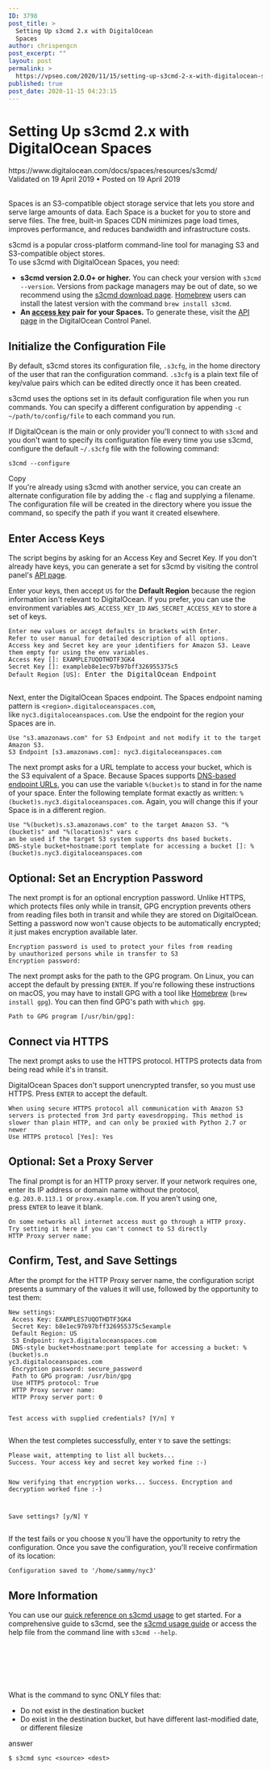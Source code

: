 ```yaml
---
ID: 3798
post_title: >
  Setting Up s3cmd 2.x with DigitalOcean
  Spaces
author: chrispengcn
post_excerpt: ""
layout: post
permalink: >
  https://vpseo.com/2020/11/15/setting-up-s3cmd-2-x-with-digitalocean-spaces/
published: true
post_date: 2020-11-15 04:23:15
---
```

<h1>Setting Up s3cmd 2.x with DigitalOcean Spaces</h1>
https://www.digitalocean.com/docs/spaces/resources/s3cmd/
<div class="article-meta article-meta--header">Validated on 19 April 2019 • Posted on 19 April 2019</div>
&nbsp;

Spaces is an S3-compatible object storage service that lets you store and serve large amounts of data. Each Space is a bucket for you to store and serve files. The free, built-in Spaces CDN minimizes page load times, improves performance, and reduces bandwidth and infrastructure costs.

<nav class="section-nav">s3cmd is a popular cross-platform command-line tool for managing S3 and S3-compatible object stores.</nav>To use s3cmd with DigitalOcean Spaces, you need:
<ul>
 	<li><strong>s3cmd version 2.0.0+ or higher.</strong> You can check your version with <code>s3cmd --version</code>. Versions from package managers may be out of date, so we recommend using the <a href="http://s3tools.org/download">s3cmd download page</a>. <a href="https://brew.sh/">Homebrew</a> users can install the latest version with the command <code>brew install s3cmd</code>.</li>
 	<li><strong>An <a href="https://www.digitalocean.com/docs/spaces/how-to/manage-access/#access-keys">access key</a> pair for your Spaces.</strong> To generate these, visit the <a href="https://cloud.digitalocean.com/settings/api/tokens">API page</a> in the DigitalOcean Control Panel.</li>
</ul>
<h2 id="initialize-the-configuration-file">Initialize the Configuration File<i class="fa fa-link fa-lg"></i></h2>
By default, s3cmd stores its configuration file, <code>.s3cfg</code>, in the home directory of the user that ran the configuration command. <code>.s3cfg</code> is a plain text file of key/value pairs which can be edited directly once it has been created.

s3cmd uses the options set in its default configuration file when you run commands. You can specify a different configuration by appending <code>-c ~/path/to/config/file</code> to each command you run.

If DigitalOcean is the main or only provider you'll connect to with <code>s3cmd</code> and you don't want to specify its configuration file every time you use s3cmd, configure the default <code>~/.s3cfg</code> file with the following command:
<div class="code-toolbar">
<pre class=" language-text"><code class=" language-text">s3cmd --configure</code></pre>
<div class="toolbar">
<div class="toolbar-item"><a>Copy</a></div>
</div>
</div>
If you're already using s3cmd with another service, you can create an alternate configuration file by adding the <code>-c</code> flag and supplying a filename. The configuration file will be created in the directory where you issue the command, so specify the path if you want it created elsewhere.
<h2 id="enter-access-keys">Enter Access Keys<i class="fa fa-link fa-lg"></i></h2>
The script begins by asking for an Access Key and Secret Key. If you don't already have keys, you can generate a set for s3cmd by visiting the control panel's <a href="https://cloud.digitalocean.com/settings/api/tokens">API page</a>.

Enter your keys, then accept <code>US</code> for the <strong>Default Region</strong> because the region information isn't relevant to DigitalOcean. If you prefer, you can use the environment variables <code>AWS_ACCESS_KEY_ID</code> <code>AWS_SECRET_ACCESS_KEY</code> to store a set of keys.
<div class="code-toolbar">
<pre class=" language-text" data-line="4,5"><code class=" language-text">Enter new values or accept defaults in brackets with Enter.
Refer to user manual for detailed description of all options.
Access key and Secret key are your identifiers for Amazon S3. Leave them empty for using the env variables.
Access Key []: EXAMPLE7UQOTHDTF3GK4
Secret Key []: exampleb8e1ec97b97bff326955375c5
Default Region [US]:</code> Enter the DigitalOcean Endpoint</pre>
</div>
<h2 id="enter-the-digitalocean-endpoint"></h2>
Next, enter the DigitalOcean Spaces endpoint. The Spaces endpoint naming pattern is <code>&lt;region&gt;.digitaloceanspaces.com</code>, like <code>nyc3.digitaloceanspaces.com</code>. Use the endpoint for the region your Spaces are in.
<div class="code-toolbar">
<pre class=" language-text" data-line="2"><code class=" language-text">Use "s3.amazonaws.com" for S3 Endpoint and not modify it to the target Amazon S3.
S3 Endpoint [s3.amazonaws.com]: nyc3.digitaloceanspaces.com</code></pre>
</div>
The next prompt asks for a URL template to access your bucket, which is the S3 equivalent of a Space. Because Spaces supports <a href="https://www.digitalocean.com/docs/spaces/#features">DNS-based endpoint URLs</a>, you can use the variable <code>%(bucket)s</code> to stand in for the name of your space. Enter the following template format exactly as written: <code>%(bucket)s.nyc3.digitaloceanspaces.com</code>. Again, you will change this if your Space is in a different region.
<div class="code-toolbar">
<pre class=" language-text" data-line="3"><code class=" language-text">Use "%(bucket)s.s3.amazonaws.com" to the target Amazon S3. "%(bucket)s" and "%(location)s" vars c
an be used if the target S3 system supports dns based buckets.
DNS-style bucket+hostname:port template for accessing a bucket []: %(bucket)s.nyc3.digitaloceanspaces.com</code></pre>
</div>
<h2 id="optional-set-an-encryption-password">Optional: Set an Encryption Password<i class="fa fa-link fa-lg"></i></h2>
The next prompt is for an optional encryption password. Unlike HTTPS, which protects files only while in transit, GPG encryption prevents others from reading files both in transit and while they are stored on DigitalOcean. Setting a password now won't cause objects to be automatically encrypted; it just makes encryption available later.
<div class="code-toolbar">
<pre class=" language-text" data-line="3"><code class=" language-text">Encryption password is used to protect your files from reading
by unauthorized persons while in transfer to S3
Encryption password:</code></pre>
</div>
The next prompt asks for the path to the GPG program. On Linux, you can accept the default by pressing <code>ENTER</code>. If you're following these instructions on macOS, you may have to install GPG with a tool like <a href="https://brew.sh/">Homebrew</a> (<code>brew install gpg</code>). You can then find GPG's path with <code>which gpg</code>.
<div class="code-toolbar">
<pre class=" language-text" data-line="1"><code class=" language-text">Path to GPG program [/usr/bin/gpg]:</code></pre>
</div>
<h2 id="connect-via-https">Connect via HTTPS<i class="fa fa-link fa-lg"></i></h2>
The next prompt asks to use the HTTPS protocol. HTTPS protects data from being read while it's in transit.

DigitalOcean Spaces don't support unencrypted transfer, so you must use HTTPS. Press <code>ENTER</code> to accept the default.
<div class="code-toolbar">
<pre class=" language-text" data-line="4"><code class=" language-text">When using secure HTTPS protocol all communication with Amazon S3
servers is protected from 3rd party eavesdropping. This method is
slower than plain HTTP, and can only be proxied with Python 2.7 or newer
Use HTTPS protocol [Yes]: Yes</code></pre>
</div>
<h2 id="optional-set-a-proxy-server">Optional: Set a Proxy Server<i class="fa fa-link fa-lg"></i></h2>
The final prompt is for an HTTP proxy server. If your network requires one, enter its IP address or domain name without the protocol, e.g. <code>203.0.113.1 </code>or <code>proxy.example.com</code>. If you aren't using one, press <code>ENTER</code> to leave it blank.
<div class="code-toolbar">
<pre class=" language-text" data-line="3"><code class=" language-text">On some networks all internet access must go through a HTTP proxy.
Try setting it here if you can't connect to S3 directly
HTTP Proxy server name:</code></pre>
</div>
<h2 id="confirm-test-and-save-settings">Confirm, Test, and Save Settings<i class="fa fa-link fa-lg"></i></h2>
After the prompt for the HTTP Proxy server name, the configuration script presents a summary of the values it will use, followed by the opportunity to test them:
<div class="code-toolbar">
<pre class=" language-text" data-line="14"><code class=" language-text">New settings:
 Access Key: EXAMPLES7UQOTHDTF3GK4
 Secret Key: b8e1ec97b97bff326955375c5example
 Default Region: US
 S3 Endpoint: nyc3.digitaloceanspaces.com
 DNS-style bucket+hostname:port template for accessing a bucket: %(bucket)s.n
yc3.digitaloceanspaces.com
 Encryption password: secure_password
 Path to GPG program: /usr/bin/gpg
 Use HTTPS protocol: True
 HTTP Proxy server name:
 HTTP Proxy server port: 0

Test access with supplied credentials? [Y/n] Y</code></pre>
<div class=" line-highlight" aria-hidden="true" data-range="14" data-start="14"></div>
</div>
When the test completes successfully, enter <code>Y</code> to save the settings:
<div class="code-toolbar">
<pre class=" language-text" data-line="7"><code class=" language-text">Please wait, attempting to list all buckets...
Success. Your access key and secret key worked fine :-)

Now verifying that encryption works...
Success. Encryption and decryption worked fine :-)

Save settings? [y/N] Y</code></pre>
<div class=" line-highlight" aria-hidden="true" data-range="7" data-start="7"></div>
</div>
If the test fails or you choose <code>N</code> you'll have the opportunity to retry the configuration. Once you save the configuration, you'll receive confirmation of its location:
<div class="code-toolbar">
<pre class=" language-text"><code class=" language-text">Configuration saved to '/home/sammy/nyc3'</code></pre>
</div>
<h2 id="more-information">More Information<i class="fa fa-link fa-lg"></i></h2>
You can use our <a href="https://www.digitalocean.com/docs/spaces/resources/s3cmd-usage/">quick reference on s3cmd usage</a> to get started. For a comprehensive guide to s3cmd, see the <a href="http://s3tools.org/usage">s3cmd usage guide</a> or access the help file from the command line with <code>s3cmd --help</code>.

&nbsp;

&nbsp;

&nbsp;

What is the command to sync ONLY files that:
<ul>
 	<li>Do not exist in the destination bucket</li>
 	<li>Do exist in the destination bucket, but have different last-modified date, or different filesize</li>
</ul>
answer
<div class="s-prose js-post-body">
<pre><code>$ s3cmd sync &lt;source&gt; &lt;dest&gt;
</code></pre>
</div>
<div class="mt24">
<div class="grid fw-wrap ai-start jc-end gs8 gsy"><time datetime="2013-02-03T16:46:31"></time>
<div class="grid--cell mr16"></div>
</div>
</div>